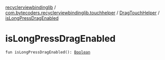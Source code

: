 [recyclerviewbindinglib](../../index.md) / [com.bytecoders.recyclerviewbindinglib.touchhelper](../index.md) / [DragTouchHelper](index.md) / [isLongPressDragEnabled](./is-long-press-drag-enabled.md)

# isLongPressDragEnabled

`fun isLongPressDragEnabled(): `[`Boolean`](https://kotlinlang.org/api/latest/jvm/stdlib/kotlin/-boolean/index.html)